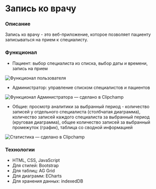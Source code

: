 # Запись ко врачу 

### Описание
Запись ко врачу - это веб-приложение, которое позволяет пациенту записываться на прием к специалисту. 

### Функционал
* Пациент: выбор специалиста из списка, выбор даты и времени, запись на прием

![Функционал пользователя](https://github.com/user-attachments/assets/86703783-a669-4c44-97f8-7148ab4e7049)

* Администратор: управление списком специалистов и пациентов
  
![Функционал Администратора — сделано в Clipchamp](https://github.com/user-attachments/assets/52d9deb2-5061-4e79-b777-639cc228f9a5)

* Общие: просмотр аналитики за выбранный период - количество записей у отдельного специалиста (столбчатая диаграмма), количество записей каждого специалиста за выбранный период (круговая диаграмма), общее количество записей за выбранный промежуток (график), таблица со сводной информацией

![Статистика — сделано в Clipchamp](https://github.com/user-attachments/assets/f1cc45d8-ad54-489d-b259-f9b9181c6421)


### Технологии
* HTML, CSS, JavaScript
* Для стилей: Bootstrap
* Для таблиц: AG Grid
* Для диаграмм: ECharts
* Для хранения данных: indexedDB

